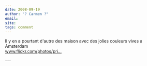 ```yaml
---
date: 2008-09-19
author: "? Carmen ?"
email: 
site: 
tags: comment
---
```


<p>Il y en a pourtant d'autre des maison avec des jolies couleurs vives a Amsterdam<br />
<a href="http://www.flickr.com/photos/privicarmen/2868647900" title="http://www.flickr.com/photos/privicarmen/2868647900" rel="nofollow">www.flickr.com/photos/pri...</a></p>
---
